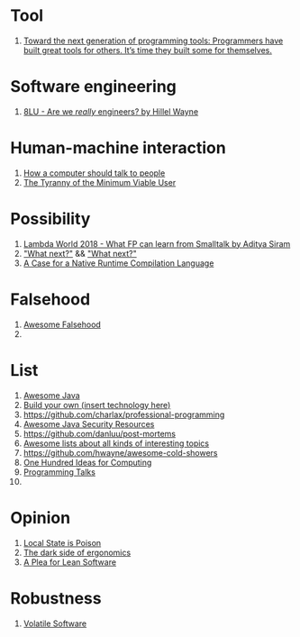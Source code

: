 # Tool

1. [Toward the next generation of programming tools: Programmers have built great tools for others. It’s time they built some for themselves.](https://www.oreilly.com/radar/toward-the-next-generation-of-programming-tools/)

# Software engineering

1. [8LU - Are we *really* engineers? by Hillel Wayne](https://www.youtube.com/watch?v=3018ABlET1Y)

# Human-machine interaction

1. [How a computer should talk to people](https://moscow.sci-hub.se/3290/2c0a7f4bb78d9f9521ad2d2e92463d5f/dean1982.pdf)
1. [The Tyranny of the Minimum Viable User](https://old.reddit.com/r/dredmorbius/comments/69wk8y/the_tyranny_of_the_minimum_viable_user/)

# Possibility

1. [Lambda World 2018 - What FP can learn from Smalltalk by Aditya Siram](https://www.youtube.com/watch?v=baxtyeFVn3w)
1. ["What next?"](https://graydon.livejournal.com/256533.html) && ["What next?"](https://graydon2.dreamwidth.org/253769.html)
1. [A Case for a Native Runtime Compilation Language](https://jott.live/markdown/dynamic_compilation)

# Falsehood

1. [Awesome Falsehood](https://github.com/kdeldycke/awesome-falsehood)
1. []()

# List

1. [Awesome Java](https://github.com/akullpp/awesome-java)
1. [Build your own (insert technology here)](https://github.com/danistefanovic/build-your-own-x)
1. https://github.com/charlax/professional-programming
1. [Awesome Java Security Resources](https://github.com/guardrailsio/awesome-java-security)
1. https://github.com/danluu/post-mortems
1. [Awesome lists about all kinds of interesting topics](https://github.com/sindresorhus/awesome)
1. https://github.com/hwayne/awesome-cold-showers
1. [One Hundred Ideas for Computing](https://github.com/samsquire/ideas)
1. [Programming Talks](https://github.com/hellerve/programming-talks)
1. []()

# Opinion

1. [Local State is Poison](https://awelonblue.wordpress.com/2012/10/21/local-state-is-poison/)
1. [The dark side of ergonomics](https://vorner.github.io/2018/04/08/Dark-side-of-ergonomics.html)
1. [A Plea for Lean Software](https://cr.yp.to/bib/1995/wirth.pdf)

# Robustness

1. [Volatile Software](https://stevelosh.com/blog/2012/04/volatile-software/)

